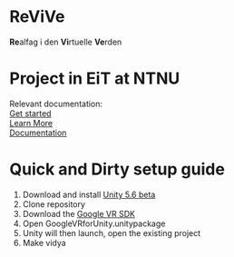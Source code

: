 # ReViVe
**Re**alfag i den **Vi**rtuelle **Ve**rden

# Project in EiT at NTNU
Relevant documentation: <br>
<a href="https://developers.google.com/vr/unity/get-started">Get started</a> <br>
<a href="https://developers.google.com/vr/unity/guide">Learn More</a> <br>
<a href="https://developers.google.com/vr/unity/reference/">Documentation</a> <br>

# Quick and Dirty setup guide

1. Download and install <a href="https://unity3d.com/unity/beta">Unity 5.6 beta</a> <br>
2. Clone repository <br>
3. Download the <a href="https://developers.google.com/vr/unity/download">Google VR SDK</a> <br>
4. Open GoogleVRforUnity.unitypackage <br>
5. Unity will then launch, open the existing project <br>
6. Make vidya <br>
